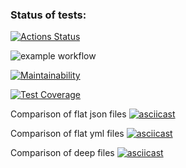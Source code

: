 ### Status of tests:
[![Actions Status](https://github.com/Zubkov99/frontend-project-lvl2/workflows/hexlet-check/badge.svg)](https://github.com/Zubkov99/frontend-project-lvl2/actions)

![example workflow](https://github.com/Zubkov99/frontend-project-lvl2/actions/workflows/nodejs.yml/badge.svg)

[![Maintainability](https://api.codeclimate.com/v1/badges/19679ee975522982034a/maintainability)](https://codeclimate.com/github/Zubkov99/frontend-project-lvl2/maintainability)

[![Test Coverage](https://api.codeclimate.com/v1/badges/19679ee975522982034a/test_coverage)](https://codeclimate.com/github/Zubkov99/frontend-project-lvl2/test_coverage)

Comparison of flat json files
[![asciicast](https://asciinema.org/a/n0rSzuOLIL9ovSuivERrLG0z1.svg)](https://asciinema.org/a/n0rSzuOLIL9ovSuivERrLG0z1)

Comparison of flat yml files
[![asciicast](https://asciinema.org/a/cCBGpnZHxYtMybWo4GVY6DQRd.svg)](https://asciinema.org/a/cCBGpnZHxYtMybWo4GVY6DQRd)

Comparison of deep files
[![asciicast](https://asciinema.org/a/8wLZTVkQlHnEzjCGbDGXQm34K.svg)](https://asciinema.org/a/8wLZTVkQlHnEzjCGbDGXQm34K)